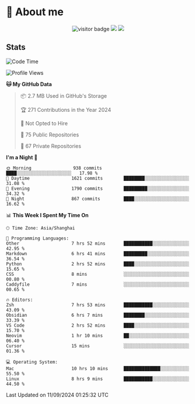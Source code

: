 <!-- ![](https://youpai.roccoshi.top/img/20200804214216.png) -->

# 🧐 About me
 
<p align="center">
<img src="https://visitor-badge.laobi.icu/badge?page_id=Lincest.Lincest&title=hits" alt="visitor badge"/>
<a href="mailto:imroccoshi@gmail.com"><img src="https://img.shields.io/badge/gmail-imroccoshi%40gmail.com-red"></a>
<a href="https://blog.roccoshi.top"><img src="https://img.shields.io/badge/blog-roccoshi-green"></a>
</p>

## Stats

<!--START_SECTION:waka-->
![Code Time](http://img.shields.io/badge/Code%20Time-1%2C515%20hrs%2040%20mins-blue)

![Profile Views](http://img.shields.io/badge/Profile%20Views-1-blue)

**🐱 My GitHub Data** 

> 📦 2.7 MB Used in GitHub's Storage 
 > 
> 🏆 271 Contributions in the Year 2024
 > 
> 🚫 Not Opted to Hire
 > 
> 📜 75 Public Repositories 
 > 
> 🔑 67 Private Repositories 
 > 
**I'm a Night 🦉** 

```text
🌞 Morning                938 commits         ████░░░░░░░░░░░░░░░░░░░░░   17.98 % 
🌆 Daytime                1621 commits        ████████░░░░░░░░░░░░░░░░░   31.08 % 
🌃 Evening                1790 commits        █████████░░░░░░░░░░░░░░░░   34.32 % 
🌙 Night                  867 commits         ████░░░░░░░░░░░░░░░░░░░░░   16.62 % 
```


📊 **This Week I Spent My Time On** 

```text
🕑︎ Time Zone: Asia/Shanghai

💬 Programming Languages: 
Other                    7 hrs 52 mins       ███████████░░░░░░░░░░░░░░   42.95 % 
Markdown                 6 hrs 41 mins       █████████░░░░░░░░░░░░░░░░   36.54 % 
Python                   2 hrs 52 mins       ████░░░░░░░░░░░░░░░░░░░░░   15.65 % 
CSS                      8 mins              ░░░░░░░░░░░░░░░░░░░░░░░░░   00.80 % 
Caddyfile                7 mins              ░░░░░░░░░░░░░░░░░░░░░░░░░   00.65 % 

🔥 Editors: 
Zsh                      7 hrs 53 mins       ███████████░░░░░░░░░░░░░░   43.09 % 
Obsidian                 6 hrs 7 mins        ████████░░░░░░░░░░░░░░░░░   33.39 % 
VS Code                  2 hrs 52 mins       ████░░░░░░░░░░░░░░░░░░░░░   15.70 % 
Neovim                   1 hr 10 mins        ██░░░░░░░░░░░░░░░░░░░░░░░   06.40 % 
Cursor                   15 mins             ░░░░░░░░░░░░░░░░░░░░░░░░░   01.36 % 

💻 Operating System: 
Mac                      10 hrs 10 mins      ██████████████░░░░░░░░░░░   55.50 % 
Linux                    8 hrs 9 mins        ███████████░░░░░░░░░░░░░░   44.50 % 
```


 Last Updated on 11/09/2024 01:25:32 UTC
<!--END_SECTION:waka-->



